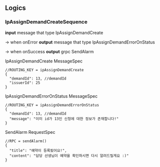 ## Logics
### IpAssignDemandCreateSequence
**input** message that type IpAssignDemandCreate

-> when onError **output** message that type IpAssignDemandErrorOnStatus

-> when onSuccess **output** grpc SendAlarm 

IpAssignDemandCreate MessageSpec
```json5
//ROUTING_KEY = ipAssignDemandCreate
{
  "demandId": 13, //demandId
  "issuerId": 25
}
```

IpAssignDemandErrorOnStatus MessageSpec
```json5
//ROUTING_KEY = ipAssignDemandErrorOnStatus
{
  "demandId": 13, //demandId
  "message": "이미 id가 13인 신청에 대한 정보가 존재합니다!"
}
```

SendAlarm RequestSpec
```json5
//RPC = sendAlarm()
{
  "title": "예약이 등록됬어요!",
  "content": "담당 선생님이 예약을 확인하시면 다시 알려드릴게요 :)"
}
```